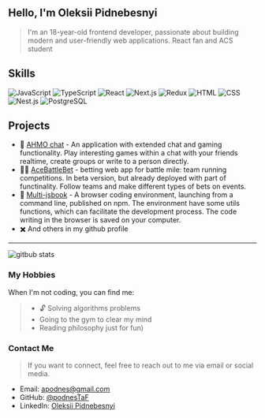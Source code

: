 ## Hello, I'm Oleksii Pidnebesnyi
> I'm an 18-year-old frontend developer, passionate about building modern and user-friendly web applications. React fan and ACS student

## Skills
![JavaScript](https://img.shields.io/badge/-JavaScript-yellow)
![TypeScript](https://img.shields.io/badge/-TypeScript-blue)
![React](https://img.shields.io/badge/-React-blueviolet)
![Next.js](https://img.shields.io/badge/-Next.js-black)
![Redux](https://img.shields.io/badge/-Redux-blue)
![HTML](https://img.shields.io/badge/-HTML-orange)
![CSS](https://img.shields.io/badge/-CSS-blue)
![Nest.js](https://img.shields.io/badge/-Nest.js-red)
![PostgreSQL](https://img.shields.io/badge/-PostgreSQL-blue)

## Projects
- 💬 [AHMO chat](https://github.com/podnesTaF/ahmo-frontend-class19) - An application with extended chat and gaming functionality. Play interesting games within a chat with your friends realtime, create groups or write to a person directly.
- 💸🏃 [AceBattleBet](https://github.com/podnesTaF/AceBattleBet) - betting web app for battle mile: team running competitions. In beta version, but already deployed with part of functinality. Follow teams and make different types of bets on events. 
- 🔧 [Multi-jsbook](https://github.com/podnesTaF/multi-jsbook) - A browser coding environment, launching from a command line, published on npm. The environment have some utils functions, which can facilitate the development process. The code writing in the browser is saved on your computer.
- ✖️ And others in my github profile
---
![gitbub stats](https://github-readme-stats.vercel.app/api?username=podnesTaF&show_icons=true&theme=transparent)

### My Hobbies
When I'm not coding, you can find me:
>- 🔓 Solving algorithms problems
>- Going to the gym to clear my mind
>- Reading philosophy just for fun)
### Contact Me
> If you want to connect, feel free to reach out to me via email or social media.

- Email: apodnes@gmail.com
- GitHub: [@podnesTaF](https://github.com/podnesTaF)
- LinkedIn: [Oleksii Pidnebesnyi](https://www.linkedin.com/in/oleksii-pidnebesnyi-5a50a625b/)
